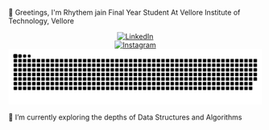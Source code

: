 🚀 Greetings, I'm Rhythem jain
Final Year Student At Vellore Institute of Technology, Vellore
<div align="center">
    <a href="https://www.linkedin.com/in/rhythem-jain-4b3799259/">
        <img src="https://img.shields.io/badge/LinkedIn-0077B5?style=for-the-badge&logo=linkedin&logoColor=white" alt="LinkedIn"/>
    </a>
</div>
<div align="center">
    <a href="https://www.instagram.com/rhythem_jain/">
        <img src="https://camo.githubusercontent.com/3ad821fc2ec8e5389509e2262efe64bbab486ae3bfa9abf43bae910f1d3fc134/68747470733a2f2f696d672e736869656c64732e696f2f62616467652f496e7374616772616d2d2532334534343035462e7376673f6c6f676f3d496e7374616772616d266c6f676f436f6c6f723d7768697465" alt="Instagram"/>
    </a>
</div>

<div align="center">
    <img src="https://raw.githubusercontent.com/Chiranjeev-droid/Chiranjeev-droid/0d92ef41189453568ec2929a7a56d5653cd67623/github-contribution-grid-snake.svg" alt="GitHub Contribution Grid Snake Animation"/>
</div>

🌱 I’m currently exploring the depths of Data Structures and Algorithms
<!--
**rhythemjain04/rhythemjain04** is a ✨ _special_ ✨ repository because its `README.md` (this file) appears on your GitHub profile.

Here are some ideas to get you started:

- 🔭 I’m currently working on ...
- 🌱 I’m currently learning ...
- 👯 I’m looking to collaborate on ...
- 🤔 I’m looking for help with ...
- 💬 Ask me about ...
- 📫 How to reach me: ...
- 😄 Pronouns: ...
- ⚡ Fun fact: ...
-->
